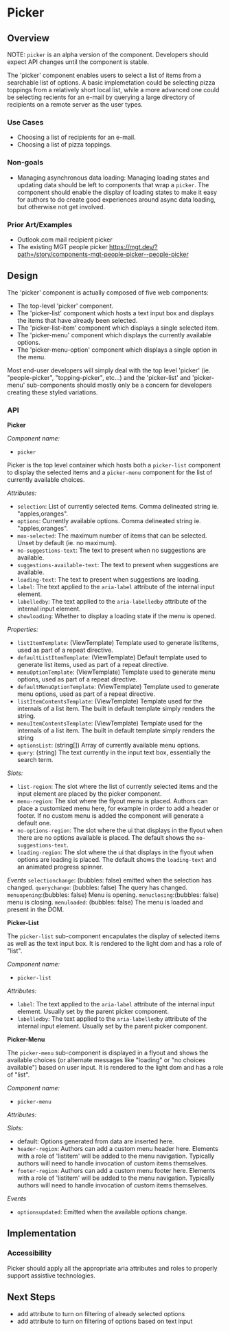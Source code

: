 # Picker

## Overview

NOTE: `picker` is an alpha version of the component.  Developers should expect API changes until the component is stable.

The 'picker' component enables users to select a list of items from a searchable list of options.  A basic implemetation could be selecting  pizza toppings from a relatively short local list, while a more advanced one could be selecting recients for an e-mail by querying a large directory of recipients on a remote server as the user types.

### Use Cases

- Choosing a list of recipients for an e-mail.
- Choosing a list of pizza toppings.

### Non-goals
- Managing asynchronous data loading: Managing loading states and updating data should be left to components that wrap a `picker`.  The component should enable the display of loading states to make it easy for authors to do create good experiences around async data loading, but otherwise not get involved.

### Prior Art/Examples

- Outlook.com mail recipient picker 
- The existing MGT people picker https://mgt.dev/?path=/story/components-mgt-people-picker--people-picker

## Design

The 'picker' component is actually composed of five web components:
- The top-level 'picker' component.
- The 'picker-list' component which hosts a text input box and displays the items that have already been selected.
- The 'picker-list-item' component which displays a single selected item.
- The 'picker-menu' component which displays the currently available options.
- The 'picker-menu-option' component which displays a single option in the menu.

Most end-user developers will simply deal with the top level 'picker'  (ie. "people-picker", "topping-picker", etc...) and the 'picker-list' and 'picker-menu' sub-components should mostly only be a concern for developers creating these styled variations.

### API

**Picker**

*Component name:*
- `picker`

Picker is the top level container which hosts both a `picker-list` component to display the selected items and a `picker-menu` component for the list of currently available choices.

*Attributes:*
- `selection`: List of currently selected items. Comma delineated string ie. "apples,oranges".
- `options`: Currently available options. Comma delineated string ie. "apples,oranges".
- `max-selected`: The maximum number of items that can be selected.  Unset by default (ie. no maximum).
- `no-suggestions-text`: The text to present when no suggestions are available.
- `suggestions-available-text`: The text to present when suggestions are available.
- `loading-text`: The text to present when suggestions are loading. 
- `label`: The text applied to the `aria-label` attribute of the internal input element.
- `labelledby`: The text applied to the `aria-labelledby` attribute of the internal input element.  
- `showloading`:  Whether to display a loading state if the menu is opened.

*Properties:*
- `listItemTemplate`: (ViewTemplate) Template used to generate listItems, used as part of a repeat directive.
- `defaultListItemTemplate`: (ViewTemplate) Default template used to generate list items, used as part of a repeat directive.
- `menuOptionTemplate`: (ViewTemplate) Template used to generate menu options, used as part of a repeat directive.
- `defaultMenuOptionTemplate`: (ViewTemplate) Template used to generate menu options, used as part of a repeat directive.
- `listItemContentsTemplate`: (ViewTemplate) Template used for the internals of a list item.  The built in default template simply renders the string.
- `menuItemContentsTemplate`: (ViewTemplate) Template used for the internals of a list item.  The built in default template simply renders the string
- `optionsList`: (string[])  Array of currently available menu options.
- `query`:  (string)  The text currently in the input text box, essentially the search term.

*Slots:*
- `list-region`: The slot where the list of currently selected items and the input element are placed by the picker component.  
- `menu-region`:  The slot where the flyout menu is placed. Authors can place a customized menu here, for example in order to add a header or footer.  If no custom menu is added the component will generate a default one.
- `no-options-region`: The slot where the ui that displays in the flyout when there are no options available is placed.  The default shows the `no-suggestions-text`.
- `loading-region`: The slot where the ui that displays in the flyout when options are loading is placed.  The default shows the `loading-text` and an animated progress spinner.

*Events*
`selectionchange`: (bubbles: false) emitted when the selection has changed.
`querychange`: (bubbles: false) The query has changed.
`menuopening`:(bubbles: false)  Menu is opening.
`menuclosing`:(bubbles: false) menu is closing.
`menuloaded`: (bubbles: false)  The menu is loaded and present in the DOM.


**Picker-List**

The `picker-list` sub-component encapulates the display of selected items as well as the text input box.  It is rendered to the light dom and has a role of "list".

*Component name:*
- `picker-list`

*Attributes:*
- `label`: The text applied to the `aria-label` attribute of the internal input element.  Usually set by the parent picker component.
- `labelledby`: The text applied to the `aria-labelledby` attribute of the internal input element.  Usually set by the parent picker component.

**Picker-Menu**

The `picker-menu` sub-component is displayed in a flyout and shows the available choices (or alternate messages like "loading" or "no choices available") based on user input.  It is rendered to the light dom and has a role of "list".

*Component name:*
- `picker-menu`

*Attributes:*

*Slots:*
- default: Options generated from data are inserted here.
- `header-region`: Authors can add a custom menu header here.  Elements with a role of 'listitem' will be added to the menu navigation.  Typically authors will need to handle invocation of custom items themselves.
- `footer-region`: Authors can add a custom menu footer here.  Elements with a role of 'listitem' will be added to the menu navigation.  Typically authors will need to handle invocation of custom items themselves.

*Events*
- `optionsupdated`: Emitted when the available options change.

## Implementation

### Accessibility
Picker should apply all the appropriate aria attributes and roles to properly support assistive technologies.

## Next Steps
- add attribute to turn on filtering of already selected options
- add attribute to turn on filtering of options based on text input